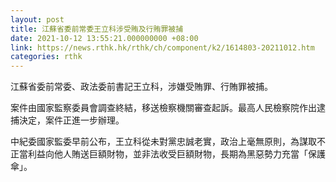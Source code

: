 ```yaml
---
layout: post
title: 江蘇省委前常委王立科涉受賄及行賄罪被捕
date: 2021-10-12 13:55:21.000000000 +08:00
link: https://news.rthk.hk/rthk/ch/component/k2/1614803-20211012.htm
categories: rthk
---
```


江蘇省委前常委、政法委前書記王立科，涉嫌受賄罪、行賄罪被捕。

案件由國家監察委員會調查終結，移送檢察機關審查起訴。最高人民檢察院作出逮捕決定，案件正進一步辦理。

中紀委國家監委早前公布，王立科從未對黨忠誠老實，政治上毫無原則，為謀取不正當利益向他人賄送巨額財物，並非法收受巨額財物，長期為黑惡勢力充當「保護傘」。
